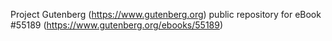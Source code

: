 Project Gutenberg (https://www.gutenberg.org) public repository for
eBook #55189 (https://www.gutenberg.org/ebooks/55189)
